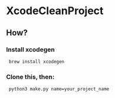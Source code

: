 # XcodeCleanProject

## How?

### Install xcodegen

```bash
 brew install xcodegen
```

### Clone this, then:
```bash
 python3 make.py name=your_project_name
```
